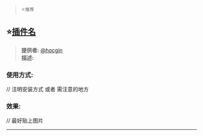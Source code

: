 > :star:`推荐`  

## :star:[插件名](url)     
> **提供者:**  [@hocgin](https://github.com/hocgin)  
> **描述:**  

### 使用方式:  
// 注明安装方式 或者 需注意的地方  
### 效果:  
// 最好贴上图片  

----
